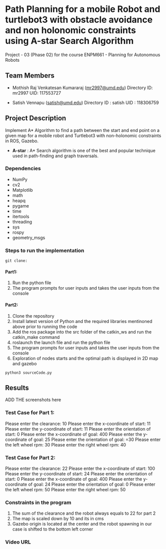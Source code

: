 # Path Planning for a mobile Robot and turtlebot3 with obstacle avoidance and non holonomic constraints using A-star Search Algorithm
Project - 03 (Phase 02) for the course ENPM661 - Planning for Autonomous Robots

## Team Members
- Mothish Raj Venkatesan Kumararaj (mr2997@umd.edu)   Directory ID: mr2997    UID: 117553727 


- Satish Vennapu (satish@umd.edu)    Directory ID : satish     UID : 118306759

## Project Description
Implement A* Algorithm to find a path between the start and end point on a given map for a mobile
robot and Turtlebot3 with non-holonomic constraints in ROS, Gazebo. 

* **A-star** : A* Search algorithm is one of the best and popular technique used in path-finding and graph traversals.




### Dependencies

* NumPy
* cv2
* Matplotlib
* math
* heapq
* pygame
* time
* itertools
* threading
* sys
* rospy
* geometry_msgs




### Steps to run the implementation
```
git clone:  
```

#### Part1:
1. Run the python file
2. The program prompts for user inputs and takes the user inputs from the console

#### Part2:
1. Clone the repository
2. Install latest version of Python and the required libraries mentinoned above prior to running the code
3. Add the ros package into the src folder of the catkin_ws and run the catkin_make command 
4. roslaunch the launch file and run the python file 
5. The program prompts for user inputs and takes the user inputs from the console
6. Exploration of nodes starts and the optimal path is displayed in 2D map and gazebo



 ```
 python3 sourceCode.py
 ```
## Results


ADD THE screenshots here

### Test Case for Part 1: 
Please enter the clearance: 10
Please enter the x-coordinate of start: 11
Please enter the y-coordinate of start: 11
Please enter the orientation of start: 0
Please enter the x-coordinate of goal: 400
Please enter the y-coordinate of goal: 25
Please enter the orientation of goal: =30
Please enter the left wheel rpm: 30
Please enter the right wheel rpm: 40

### Test Case  for Part 2: 
Please enter the clearance: 22
Please enter the x-coordinate of start: 100
Please enter the y-coordinate of start: 24
Please enter the orientation of start: 0
Please enter the x-coordinate of goal: 400
Please enter the y-coordinate of goal: 24
Please enter the orientation of goal: 0
Please enter the left wheel rpm: 50
Please enter the right wheel rpm: 50



### Constraints in the program
1. The sum of the clearance and the robot always equals to 22  for part 2
2. The map is scaled down by 10 and its in cms
3. Gazebo origin is located at the center and the robot spawning in our case is shifted to the bottom left corner



### Video URL

